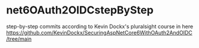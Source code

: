 # net6OAuth2OIDCstepByStep
step-by-step commits according to Kevin Dockx's pluralsight course in here https://github.com/KevinDockx/SecuringAspNetCore6WithOAuth2AndOIDC/tree/main